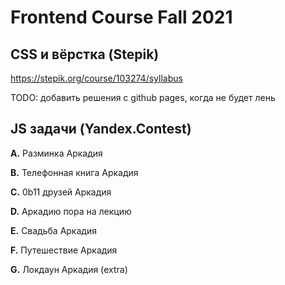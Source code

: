 # Frontend Course Fall 2021

## CSS и вёрстка (Stepik)

https://stepik.org/course/103274/syllabus

TODO: добавить решения с github pages, когда не будет лень

## JS задачи (Yandex.Contest)

__A.__ Разминка Аркадия

__B.__ Телефонная книга Аркадия

__C.__ 0b11 друзей Аркадия

__D.__ Аркадию пора на лекцию

__E.__ Свадьба Аркадия

__F.__ Путешествие Аркадия

__G.__ Локдаун Аркадия (extra)
